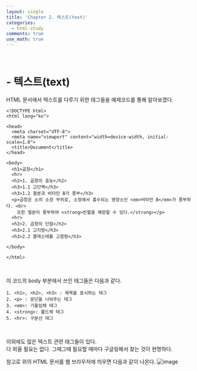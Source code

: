 ```yaml
---
layout: single
title: 'Chapter 2. 텍스트(text)'
categories:
  - html-study
comments: true
use_math: true
---
```


<br>

# - 텍스트(text)

HTML 문서에서 텍스트를 다루기 위한 태그들을 예제코드를 통해 알아보겠다. 

```
<!DOCTYPE html>
<html lang="ko">

<head>
  <meta charset="UTF-8">
  <meta name="viewport" content="width=device-width, initial-scale=1.0">
  <title>Document</title>
</head>

<body>
  <h1>곱창</h1>
  <hr>
  <h2>1. 곱창의 효능</h2>
  <h3>1.1 고단백</h3>
  <h3>1.2 철분과 비타민 B가 풍부</h3>
  <p>곱창은 소의 소장 부위로, 소장에서 흡수되는 영양소인 <em>비타민 B</em>가 풍부하다. <br>
    또한 철분이 풍부하여 <strong>빈혈을 예방할 수 있다.</strong></p>
  <hr>
  <h2>2. 곱창의 단점</h2>
  <h3>2.1 고지방</h3>
  <h3>2.2 콜레스테롤 고함량</h3>

</body>

</html>
```

<br>

이 코드의 body 부분에서 쓰인 태그들은 다음과 같다.  
  
```
1. <h1>, <h2>, <h3> : 제목을 표시하는 태그
2. <p> : 문단을 나눠주는 태그
3. <em>: 기울임체 태그
4. <strong>: 볼드체 태그
5. <hr>: 구분선 태그
```

<br>

이외에도 많은 텍스트 관련 태그들이 있다.  
다 외울 필요는 없다. 그때그때 필요할 때마다 구글링해서 찾는 것이 현명하다. 

참고로 위의 HTML 문서를 웹 브라우저에 띄우면 다음과 같이 나온다.
![image](https://github.com/lgwqwer/lgwqwer.github.io/assets/129755540/4bfdaff5-9b09-4904-88fa-0402aaf244a1)

<br>
